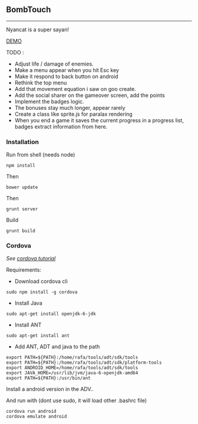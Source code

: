 ## BombTouch
----------
Nyancat is a super sayan!

[DEMO](http://rvpg.me/experiments/BombTouch/)

TODO :
- Adjust life / damage of enemies.
- Make a menu appear when you hit Esc key
- Make it respond to back button on android
- Rethink the top menu
- Add that movement equation i saw on goo create.
- Add the social sharer on the gameover screen, add the points
- Implement the badges logic.
- The bonuses stay much longer, appear rarely
- Create a class like sprite.js for paralax rendering
- When you end a game it saves the current progress in a progress list, badges extract information from here.

### Installation 

Run from shell (needs node)

````
npm install 
````
Then

````
bower update
````

Then 

```
grunt server
````
Build
````
grunt build
````

### Cordova
*See [cordova tutorial](http://coenraets.org/blog/cordova-phonegap-3-tutorial/)*

Requirements: 
- Download cordova cli
````
sudo npm install -g cordova
````
- Install Java 
````
sudo apt-get install openjdk-6-jdk
````
- Install ANT
````
sudo apt-get install ant
````
- Add ANT, ADT and java to the path 
````
export PATH=${PATH}:/home/rafa/tools/adt/sdk/tools
export PATH=${PATH}:/home/rafa/tools/adt/sdk/platform-tools
export ANDROID_HOME=/home/rafa/tools/adt/sdk/tools
export JAVA_HOME=/usr/lib/jvm/java-6-openjdk-amd64
export PATH=${PATH}:/usr/bin/ant
````

Install a android version in the ADV..

And run with (dont use sudo, it will load other .bashrc file)
````
cordova run android
cordova emulate android
`````



